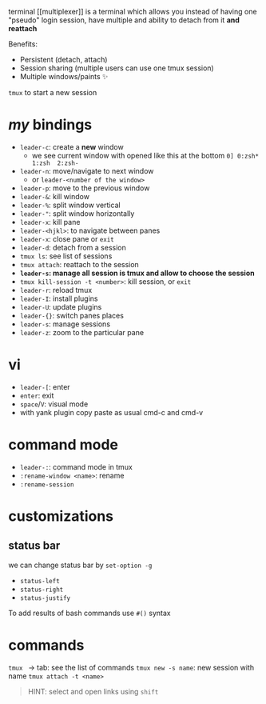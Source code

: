 terminal [[multiplexer]] is a terminal which allows you instead of having one "pseudo" login session, have multiple and ability to detach from it **and reattach**

Benefits:
- Persistent (detach, attach)
- Session sharing (multiple users can use one tmux session)
- Multiple windows/paints ✨


`tmux` to start a new session

# *my* bindings
- `leader-c`: create a **new** window
	- we see current window with opened like this at the bottom `0] 0:zsh* 1:zsh  2:zsh-`
- `leader-n`: move/navigate to next window
	- or `leader-<number of the window>`
- `leader-p`: move to the previous window
- `leader-&`: kill window
- `leader-%`: split window vertical
- `leader-"`: split window horizontally
- `leader-x`: kill pane
- `leader-<hjkl>`: to navigate between panes
- `leader-x`: close pane or `exit`
- `leader-d`: detach from a session
- `tmux ls`: see list of sessions
- `tmux attach`: reattach to the session
- **`leader-s`: manage all session is tmux and allow to choose the session**
- `tmux kill-session -t <number>`: kill session, or `exit`
- `leader-r`: reload tmux
- `leader-I`: install plugins
- `leader-U`: update plugins
- `leader-{}`: switch panes places
- `leader-s`: manage sessions
- `leader-z`: zoom to the particular pane

# vi
- `leader-[`: enter
- `enter`: exit
- `space`/`V`: visual mode
- with yank plugin copy paste as usual cmd-c and cmd-v


# command mode
- `leader-:`: command mode in tmux
- `:rename-window <name>`: rename
- `:rename-session`


# customizations
## status bar
we can change status bar by `set-option -g`
- `status-left`
- `status-right`
- `status-justify`

To add results of bash commands use `#()` syntax 


# commands
`tmux ` -> tab: see the list of commands
`tmux new -s name`: new session with name
`tmux attach -t <name>`


>HINT: select and open links using `shift`

